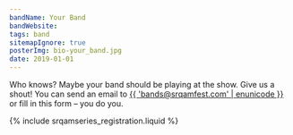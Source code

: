 ```yaml
---
bandName: Your Band
bandWebsite: 
tags: band
sitemapIgnore: true
posterImg: bio-your_band.jpg
date: 2019-01-01
---
```

<p>Who knows? Maybe your band should be playing at the show. Give us a shout!
You can send an email to <a href="mailto:{{ 'bands@srqamfest.com' | enunicode }}">{{ 'bands@srqamfest.com' | enunicode }}</a> or fill in this form &ndash; you do you.</p>
<div id="regform">
{% include srqamseries_registration.liquid %}
</div>